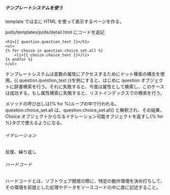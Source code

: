 ##### テンプレートシステムを使う

template では主に HTML を使って表示するページを作る。

polls/templates/polls/detail.html にコードを追記

```
<h1>{{ question.question_text }}</h1>
<ul>
{% for choice in question.choice_set.all %}
    <li>{{ choice.choice_text }}</li>
{% endfor %}
</ul>
```

テンプレートシステムは変数の属性にアクセスするためにドット検索の構文を使用。{{ question.question_text }}を例にすると、はじめに question オブジェクトに辞書検索を行う。それに失敗すると、今度は属性として検索し、このケースは成功する。もし属性検索に失敗すると、リストインデックスでの検索を行う。

メソッドの呼び出しは{% for %}ループの中で行われる。question.choice_set.all は、question.choice_set.all() と解釈され、その結果、Choice オブジェクトからなるイテレーション可能オブジェクトを返すし{% for %}タグで使えるようになる。

###### イテレーション

反復、繰り返し

###### ハードコード

ハードコードとは、ソフトウェア開発の際に、特定の動作環境を決め打ちして、その環境を前提とした処理やデータをソースコードの中に直に記述すること。
